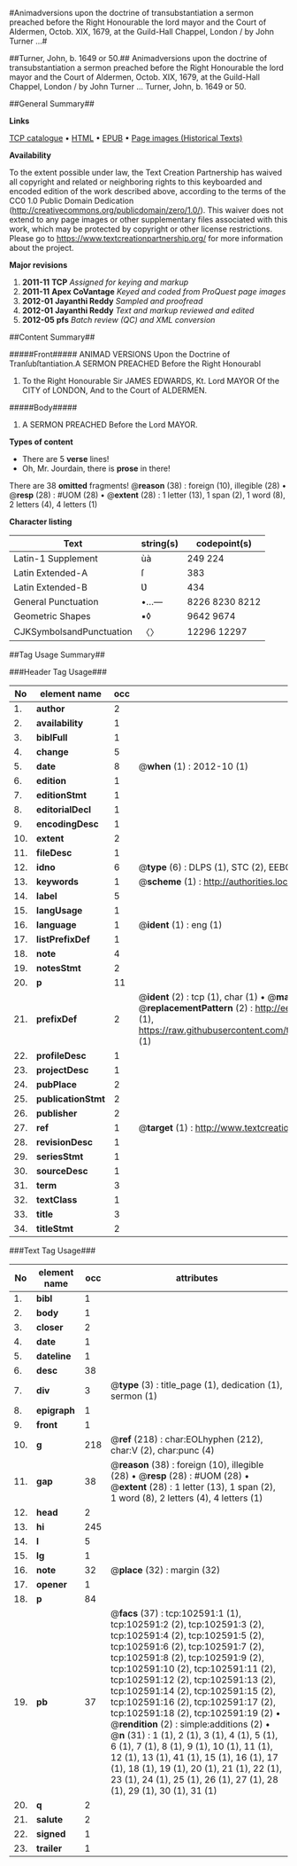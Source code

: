 #Animadversions upon the doctrine of transubstantiation a sermon preached before the Right Honourable the lord mayor and the Court of Aldermen, Octob. XIX, 1679, at the Guild-Hall Chappel, London / by John Turner ...#

##Turner, John, b. 1649 or 50.##
Animadversions upon the doctrine of transubstantiation a sermon preached before the Right Honourable the lord mayor and the Court of Aldermen, Octob. XIX, 1679, at the Guild-Hall Chappel, London / by John Turner ...
Turner, John, b. 1649 or 50.

##General Summary##

**Links**

[TCP catalogue](http://www.ota.ox.ac.uk/tcp/)  • 
[HTML](http://tei.it.ox.ac.uk/tcp/Texts-HTML/free/A63/A63898.html)  • 
[EPUB](http://tei.it.ox.ac.uk/tcp/Texts-EPUB/free/A63/A63898.epub) • 
[Page images (Historical Texts)](https://historicaltexts.jisc.ac.uk/eebo-14561327e)

**Availability**

To the extent possible under law, the Text Creation Partnership has waived all copyright and related or neighboring rights to this keyboarded and encoded edition of the work described above, according to the terms of the CC0 1.0 Public Domain Dedication (http://creativecommons.org/publicdomain/zero/1.0/). This waiver does not extend to any page images or other supplementary files associated with this work, which may be protected by copyright or other license restrictions. Please go to https://www.textcreationpartnership.org/ for more information about the project.

**Major revisions**

1. __2011-11__ __TCP__ *Assigned for keying and markup*
1. __2011-11__ __Apex CoVantage__ *Keyed and coded from ProQuest page images*
1. __2012-01__ __Jayanthi Reddy__ *Sampled and proofread*
1. __2012-01__ __Jayanthi Reddy__ *Text and markup reviewed and edited*
1. __2012-05__ __pfs__ *Batch review (QC) and XML conversion*

##Content Summary##

#####Front#####
ANIMAD VERSIONS Upon the Doctrine of Tranſubſtantiation.A SERMON PREACHED Before the Right Honourabl
1. To the Right Honourable Sir JAMES EDWARDS, Kt. Lord MAYOR Of the CITY of LONDON, And to the Court of ALDERMEN.

#####Body#####

1. A SERMON PREACHED Before the Lord MAYOR.

**Types of content**

  * There are 5 **verse** lines!
  * Oh, Mr. Jourdain, there is **prose** in there!

There are 38 **omitted** fragments! 
 @__reason__ (38) : foreign (10), illegible (28)  •  @__resp__ (28) : #UOM (28)  •  @__extent__ (28) : 1 letter (13), 1 span (2), 1 word (8), 2 letters (4), 4 letters (1)

**Character listing**


|Text|string(s)|codepoint(s)|
|---|---|---|
|Latin-1 Supplement|ùà|249 224|
|Latin Extended-A|ſ|383|
|Latin Extended-B|Ʋ|434|
|General Punctuation|•…—|8226 8230 8212|
|Geometric Shapes|▪◊|9642 9674|
|CJKSymbolsandPunctuation|〈〉|12296 12297|

##Tag Usage Summary##

###Header Tag Usage###

|No|element name|occ|attributes|
|---|---|---|---|
|1.|__author__|2||
|2.|__availability__|1||
|3.|__biblFull__|1||
|4.|__change__|5||
|5.|__date__|8| @__when__ (1) : 2012-10 (1)|
|6.|__edition__|1||
|7.|__editionStmt__|1||
|8.|__editorialDecl__|1||
|9.|__encodingDesc__|1||
|10.|__extent__|2||
|11.|__fileDesc__|1||
|12.|__idno__|6| @__type__ (6) : DLPS (1), STC (2), EEBO-CITATION (1), OCLC (1), VID (1)|
|13.|__keywords__|1| @__scheme__ (1) : http://authorities.loc.gov/ (1)|
|14.|__label__|5||
|15.|__langUsage__|1||
|16.|__language__|1| @__ident__ (1) : eng (1)|
|17.|__listPrefixDef__|1||
|18.|__note__|4||
|19.|__notesStmt__|2||
|20.|__p__|11||
|21.|__prefixDef__|2| @__ident__ (2) : tcp (1), char (1)  •  @__matchPattern__ (2) : ([0-9\-]+):([0-9IVX]+) (1), (.+) (1)  •  @__replacementPattern__ (2) : http://eebo.chadwyck.com/downloadtiff?vid=$1&page=$2 (1), https://raw.githubusercontent.com/textcreationpartnership/Texts/master/tcpchars.xml#$1 (1)|
|22.|__profileDesc__|1||
|23.|__projectDesc__|1||
|24.|__pubPlace__|2||
|25.|__publicationStmt__|2||
|26.|__publisher__|2||
|27.|__ref__|1| @__target__ (1) : http://www.textcreationpartnership.org/docs/. (1)|
|28.|__revisionDesc__|1||
|29.|__seriesStmt__|1||
|30.|__sourceDesc__|1||
|31.|__term__|3||
|32.|__textClass__|1||
|33.|__title__|3||
|34.|__titleStmt__|2||


###Text Tag Usage###

|No|element name|occ|attributes|
|---|---|---|---|
|1.|__bibl__|1||
|2.|__body__|1||
|3.|__closer__|2||
|4.|__date__|1||
|5.|__dateline__|1||
|6.|__desc__|38||
|7.|__div__|3| @__type__ (3) : title_page (1), dedication (1), sermon (1)|
|8.|__epigraph__|1||
|9.|__front__|1||
|10.|__g__|218| @__ref__ (218) : char:EOLhyphen (212), char:V (2), char:punc (4)|
|11.|__gap__|38| @__reason__ (38) : foreign (10), illegible (28)  •  @__resp__ (28) : #UOM (28)  •  @__extent__ (28) : 1 letter (13), 1 span (2), 1 word (8), 2 letters (4), 4 letters (1)|
|12.|__head__|2||
|13.|__hi__|245||
|14.|__l__|5||
|15.|__lg__|1||
|16.|__note__|32| @__place__ (32) : margin (32)|
|17.|__opener__|1||
|18.|__p__|84||
|19.|__pb__|37| @__facs__ (37) : tcp:102591:1 (1), tcp:102591:2 (2), tcp:102591:3 (2), tcp:102591:4 (2), tcp:102591:5 (2), tcp:102591:6 (2), tcp:102591:7 (2), tcp:102591:8 (2), tcp:102591:9 (2), tcp:102591:10 (2), tcp:102591:11 (2), tcp:102591:12 (2), tcp:102591:13 (2), tcp:102591:14 (2), tcp:102591:15 (2), tcp:102591:16 (2), tcp:102591:17 (2), tcp:102591:18 (2), tcp:102591:19 (2)  •  @__rendition__ (2) : simple:additions (2)  •  @__n__ (31) : 1 (1), 2 (1), 3 (1), 4 (1), 5 (1), 6 (1), 7 (1), 8 (1), 9 (1), 10 (1), 11 (1), 12 (1), 13 (1), 41 (1), 15 (1), 16 (1), 17 (1), 18 (1), 19 (1), 20 (1), 21 (1), 22 (1), 23 (1), 24 (1), 25 (1), 26 (1), 27 (1), 28 (1), 29 (1), 30 (1), 31 (1)|
|20.|__q__|2||
|21.|__salute__|2||
|22.|__signed__|1||
|23.|__trailer__|1||
